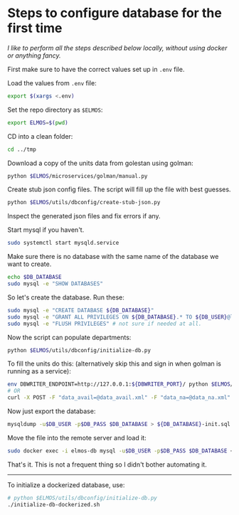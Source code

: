 # Steps to configure database for the first time

_I like to perform all the steps described below locally, without using docker or anything fancy._

First make sure to have the correct values set up in `.env` file.

Load the values from `.env` file:
```bash
export $(xargs <.env)
```

Set the repo directory as `$ELMOS`:
```bash
export ELMOS=$(pwd)
```

CD into a clean folder:
```bash
cd ../tmp
```

Download a copy of the units data from golestan using golman:
```bash
python $ELMOS/microservices/golman/manual.py
```

Create stub json config files. The script will fill up the file with best guesses.
```bash
python $ELMOS/utils/dbconfig/create-stub-json.py
```

Inspect the generated json files and fix errors if any.

Start mysql if you haven't.
```bash
sudo systemctl start mysqld.service
```

Make sure there is no database with the same name of the database we want to create.
```bash
echo $DB_DATABASE
sudo mysql -e "SHOW DATABASES"
```

So let's create the database. Run these:
```bash
sudo mysql -e "CREATE DATABASE ${DB_DATABASE}"
sudo mysql -e "GRANT ALL PRIVILEGES ON ${DB_DATABASE}.* TO ${DB_USER}@localhost IDENTIFIED BY '${DB_PASS}'"
sudo mysql -e "FLUSH PRIVILEGES" # not sure if needed at all.
```

Now the script can populate departments:
```bash
python $ELMOS/utils/dbconfig/initialize-db.py
```

To fill the units do this: (alternatively skip this and sign in when golman is running as a service):

```bash
env DBWRITER_ENDPOINT=http://127.0.0.1:${DBWRITER_PORT}/ python $ELMOS/microservices/golman/manual.py
# OR
curl -X POST -F "data_avail=@data_avail.xml" -F "data_na=@data_na.xml" http://127.0.0.1:${DBWRITER_PORT}/
```

Now just export the database:

```bash
mysqldump -u$DB_USER -p$DB_PASS $DB_DATABASE > ${DB_DATABASE}-init.sql
```

Move the file into the remote server and load it:
```bash
sudo docker exec -i elmos-db mysql -u$DB_USER -p$DB_PASS $DB_DATABASE < ${DB_DATABASE}-init.sql
```

That's it. This is not a frequent thing so I didn't bother automating it.

---

To initialize a dockerized database, use:

```bash
# python $ELMOS/utils/dbconfig/initialize-db.py
./initialize-db-dockerized.sh
```

